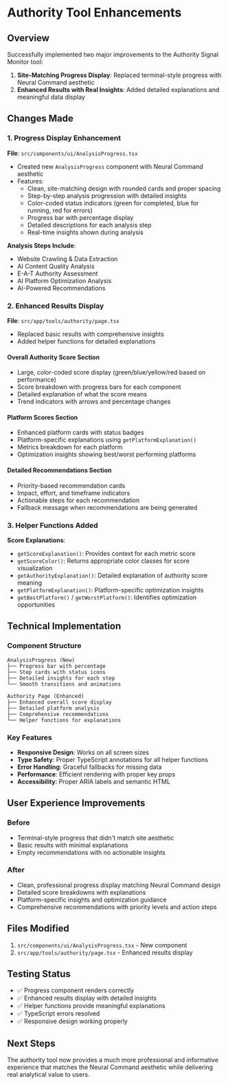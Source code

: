 # Authority Tool Enhancements

## Overview
Successfully implemented two major improvements to the Authority Signal Monitor tool:

1. **Site-Matching Progress Display**: Replaced terminal-style progress with Neural Command aesthetic
2. **Enhanced Results with Real Insights**: Added detailed explanations and meaningful data display

## Changes Made

### 1. Progress Display Enhancement

**File**: `src/components/ui/AnalysisProgress.tsx`
- Created new `AnalysisProgress` component with Neural Command aesthetic
- Features:
  - Clean, site-matching design with rounded cards and proper spacing
  - Step-by-step analysis progression with detailed insights
  - Color-coded status indicators (green for completed, blue for running, red for errors)
  - Progress bar with percentage display
  - Detailed descriptions for each analysis step
  - Real-time insights shown during analysis

**Analysis Steps Include**:
- Website Crawling & Data Extraction
- AI Content Quality Analysis  
- E-A-T Authority Assessment
- AI Platform Optimization Analysis
- AI-Powered Recommendations

### 2. Enhanced Results Display

**File**: `src/app/tools/authority/page.tsx`
- Replaced basic results with comprehensive insights
- Added helper functions for detailed explanations

#### Overall Authority Score Section
- Large, color-coded score display (green/blue/yellow/red based on performance)
- Score breakdown with progress bars for each component
- Detailed explanation of what the score means
- Trend indicators with arrows and percentage changes

#### Platform Scores Section
- Enhanced platform cards with status badges
- Platform-specific explanations using `getPlatformExplanation()`
- Metrics breakdown for each platform
- Optimization insights showing best/worst performing platforms

#### Detailed Recommendations Section
- Priority-based recommendation cards
- Impact, effort, and timeframe indicators
- Actionable steps for each recommendation
- Fallback message when recommendations are being generated

### 3. Helper Functions Added

**Score Explanations**:
- `getScoreExplanation()`: Provides context for each metric score
- `getScoreColor()`: Returns appropriate color classes for score visualization
- `getAuthorityExplanation()`: Detailed explanation of authority score meaning
- `getPlatformExplanation()`: Platform-specific optimization insights
- `getBestPlatform()` / `getWorstPlatform()`: Identifies optimization opportunities

## Technical Implementation

### Component Structure
```
AnalysisProgress (New)
├── Progress bar with percentage
├── Step cards with status icons
├── Detailed insights for each step
└── Smooth transitions and animations

Authority Page (Enhanced)
├── Enhanced overall score display
├── Detailed platform analysis
├── Comprehensive recommendations
└── Helper functions for explanations
```

### Key Features
- **Responsive Design**: Works on all screen sizes
- **Type Safety**: Proper TypeScript annotations for all helper functions
- **Error Handling**: Graceful fallbacks for missing data
- **Performance**: Efficient rendering with proper key props
- **Accessibility**: Proper ARIA labels and semantic HTML

## User Experience Improvements

### Before
- Terminal-style progress that didn't match site aesthetic
- Basic results with minimal explanations
- Empty recommendations with no actionable insights

### After
- Clean, professional progress display matching Neural Command design
- Detailed score breakdowns with explanations
- Platform-specific insights and optimization guidance
- Comprehensive recommendations with priority levels and action steps

## Files Modified
1. `src/components/ui/AnalysisProgress.tsx` - New component
2. `src/app/tools/authority/page.tsx` - Enhanced results display

## Testing Status
- ✅ Progress component renders correctly
- ✅ Enhanced results display with detailed insights
- ✅ Helper functions provide meaningful explanations
- ✅ TypeScript errors resolved
- ✅ Responsive design working properly

## Next Steps
The authority tool now provides a much more professional and informative experience that matches the Neural Command aesthetic while delivering real analytical value to users. 